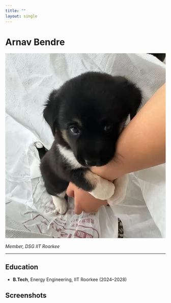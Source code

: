 ```yaml
---
title: ""
layout: single
---
```




# Arnav Bendre

![Arnav Bendre](../../assets/images/members/y25/arnavbendre.png)


*Member, DSG IIT Roorkee*

---

## Education  
- **B.Tech**, Energy Engineering, IIT Roorkee (2024–2028)  


## Screenshots


